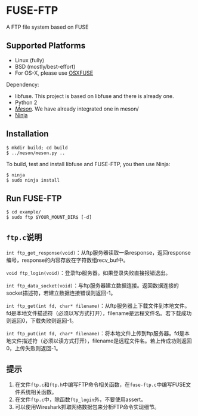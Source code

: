 FUSE-FTP
=======

A FTP file system based on FUSE

Supported Platforms
-------------------

* Linux (fully)
* BSD (mostly/best-effort)
* For OS-X, please use [OSXFUSE](https://osxfuse.github.io/)

Dependency:
* libfuse. This project is based on libfuse and there is already one.
* Python 2
* [_Meson_](http://mesonbuild.com/). We have already integrated one in meson/
* [Ninja](https://ninja-build.org)

Installation
------------

    $ mkdir build; cd build
    $ ../meson/meson.py ..

To build, test and install libfuse and FUSE-FTP, you then use Ninja:

    $ ninja
    $ sudo ninja install

Run FUSE-FTP
------------

    $ cd example/
    $ sudo ftp $YOUR_MOUNT_DIR$ [-d]

`ftp.c`说明
------------

`int ftp_get_response(void)`：从ftp服务器读取一条response，返回response编号，response的内容存放在字符数组recv_buf中。

`void ftp_login(void)`：登录ftp服务器。如果登录失败直接报错退出。

`int ftp_data_socket(void)`：与ftp服务器建立数据连接。返回数据连接的socket描述符，若建立数据连接错误则返回-1。

`int ftp_get(int fd, char* filename)`：从ftp服务器上下载文件到本地文件。fd是本地文件描述符（必须以写方式打开），filename是远程文件名。若下载成功则返回0，下载失败则返回-1。

`int ftp_put(int fd, char* filename)`：将本地文件上传到ftp服务器。fd是本地文件描述符（必须以读方式打开），filename是远程文件名。若上传成功则返回0，上传失败则返回-1。

提示
------------

1. 在文件`ftp.c`和`ftp.h`中编写FTP命令相关函数，在`fuse-ftp.c`中编写FUSE文件系统相关函数。
2. 在文件`ftp.c`中，除函数`ftp_login`外，不要使用assert。
3. 可以使用Wireshark抓取网络数据包来分析FTP命令实现细节。